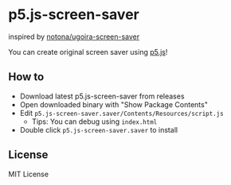 # p5.js-screen-saver
inspired by [notona/ugoira-screen-saver](https://github.com/notona/ugoira-screen-saver)

You can create original screen saver using [p5.js](https://github.com/lmccart/p5.js)!

## How to
- Download latest p5.js-screen-saver from releases
- Open downloaded binary with "Show Package Contents"
- Edit `p5.js-screen-saver.saver/Contents/Resources/script.js`
  - Tips: You can debug using `index.html`
- Double click `p5.js-screen-saver.saver` to install

## License
MIT License

